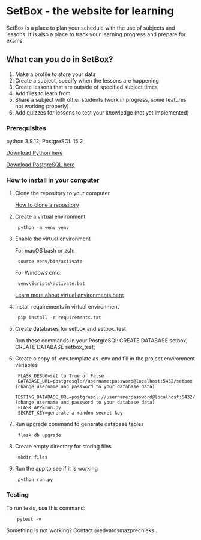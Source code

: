 # SetBox - the website for learning

SetBox is a place to plan your schedule with the use of subjects and lessons. It is also a place to track your learning progress and prepare for exams.

## What can you do in SetBox?

1. Make a profile to store your data
2. Create a subject, specify when the lessons are happening
3. Create lessons that are outside of specified subject times
4. Add files to learn from
5. Share a subject with other students (work in progress, some features not working properly)
6. Add quizzes for lessons to test your knowledge (not yet implemented)


### Prerequisites

python 3.9.12, PostgreSQL 15.2

[Download Python here](https://www.python.org/downloads/)

[Download PostgreSQL here](https://www.postgresql.org/download/)


### How to install in your computer

1. Clone the repository to your computer

    [How to clone a repository](https://docs.github.com/en/repositories/creating-and-managing-repositories/cloning-a-repository?tool=webui)


2. Create a virtual environment

        python -m venv venv


3. Enable the virtual environment

    For macOS bash or zsh:

        source venv/bin/activate

    For Windows cmd:

        venv\Scripts\activate.bat

    [Learn more about virtual environments here](https://docs.python.org/3/library/venv.html)


4. Install requirements in virtual environment

        pip install -r requirements.txt


5. Create databases for setbox and setbox_test
    
    Run these commands in your PostgreSQl:
        CREATE DATABASE setbox;
        CREATE DATABASE setbox_test;


6. Create a copy of .env.template as .env and fill in the project environment variables

        FLASK_DEBUG=set to True or False
        DATABASE_URL=postgresql://username:password@localhost:5432/setbox (change username and password to your database data)
        TESTING_DATABASE_URL=postgresql://username:password@localhost:5432/setbox_test (change username and password to your database data)
        FLASK_APP=run.py
        SECRET_KEY=generate a random secret key
        
        
7. Run upgrade command to generate database tables

        flask db upgrade


8. Create empty directory for storing files

        mkdir files
        
        
9. Run the app to see if it is working

        python run.py


### Testing

To run tests, use this command:

        pytest -v

Something is not working? Contact @edvardsmazprecnieks .
